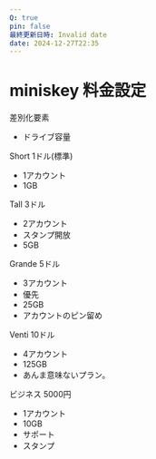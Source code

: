 ```yaml
---
Q: true
pin: false
最終更新日時: Invalid date
date: 2024-12-27T22:35
---
```

# miniskey 料金設定

差別化要素

- ドライブ容量

Short 1ドル(標準)

- 1アカウント  
- 1GB  

Tall 3ドル

- 2アカウント  
- スタンプ開放  
- 5GB  

Grande 5ドル

- 3アカウント  
- 優先  
- 25GB  
- アカウントのピン留め  

Venti 10ドル

- 4アカウント  
- 125GB  
- あんま意味ないプラン。  

ビジネス 5000円

- 1アカウント  
- 10GB  
- サポート  
- スタンプ